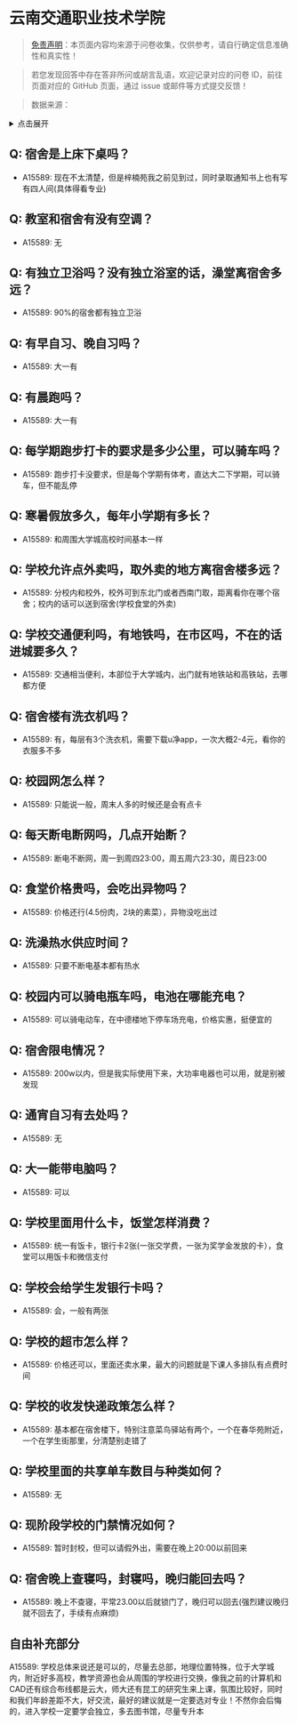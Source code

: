 # 云南交通职业技术学院

> [免责声明](https://colleges.chat/#_3)：本页面内容均来源于问卷收集，仅供参考，请自行确定信息准确性和真实性！

> 若您发现回答中存在答非所问或胡言乱语，欢迎记录对应的问卷 ID，前往页面对应的 GitHub 页面，通过 issue 或邮件等方式提交反馈！

> 数据来源：

<details><summary>点击展开</summary>
<ul>
<li>A15589: 匿名 (2022 年 07 月)</li>
</ul>
</details>

## Q: 宿舍是上床下桌吗？

- A15589: 现在不太清楚，但是梓楠苑我之前见到过，同时录取通知书上也有写有四人间(具体得看专业)

## Q: 教室和宿舍有没有空调？

- A15589: 无

## Q: 有独立卫浴吗？没有独立浴室的话，澡堂离宿舍多远？

- A15589: 90%的宿舍都有独立卫浴

## Q: 有早自习、晚自习吗？

- A15589: 大一有

## Q: 有晨跑吗？

- A15589: 大一有

## Q: 每学期跑步打卡的要求是多少公里，可以骑车吗？

- A15589: 跑步打卡没要求，但是每个学期有体考，直达大二下学期，可以骑车，但不能乱停

## Q: 寒暑假放多久，每年小学期有多长？

- A15589: 和周围大学城高校时间基本一样

## Q: 学校允许点外卖吗，取外卖的地方离宿舍楼多远？

- A15589: 分校内和校外，校外可到东北门或者西南门取，距离看你在哪个宿舍；校内的话可以送到宿舍(学校食堂的外卖)

## Q: 学校交通便利吗，有地铁吗，在市区吗，不在的话进城要多久？

- A15589: 交通相当便利，本部位于大学城内，出门就有地铁站和高铁站，去哪都方便

## Q: 宿舍楼有洗衣机吗？

- A15589: 有，每层有3个洗衣机，需要下载u净app，一次大概2-4元，看你的衣服多不多

## Q: 校园网怎么样？

- A15589: 只能说一般，周末人多的时候还是会有点卡

## Q: 每天断电断网吗，几点开始断？

- A15589: 断电不断网，周一到周四23:00，周五周六23:30，周日23:00

## Q: 食堂价格贵吗，会吃出异物吗？

- A15589: 价格还行(4.5份肉，2块的素菜），异物没吃出过

## Q: 洗澡热水供应时间？

- A15589: 只要不断电基本都有热水

## Q: 校园内可以骑电瓶车吗，电池在哪能充电？

- A15589: 可以骑电动车，在中德楼地下停车场充电，价格实惠，挺便宜的

## Q: 宿舍限电情况？

- A15589: 200w以内，但是我实际使用下来，大功率电器也可以用，就是别被发现

## Q: 通宵自习有去处吗？

- A15589: 无

## Q: 大一能带电脑吗？

- A15589: 可以

## Q: 学校里面用什么卡，饭堂怎样消费？

- A15589: 统一有饭卡，银行卡2张(一张交学费，一张为奖学金发放的卡），食堂可以用饭卡和微信支付

## Q: 学校会给学生发银行卡吗？

- A15589: 会，一般有两张

## Q: 学校的超市怎么样？

- A15589: 价格还可以，里面还卖水果，最大的问题就是下课人多排队有点费时间

## Q: 学校的收发快递政策怎么样？

- A15589: 基本都在宿舍楼下，特别注意菜鸟驿站有两个，一个在春华苑附近，一个在学生街那里，分清楚别走错了

## Q: 学校里面的共享单车数目与种类如何？

- A15589: 无

## Q: 现阶段学校的门禁情况如何？

- A15589: 暂时封校，但可以请假外出，需要在晚上20:00以前回来

## Q: 宿舍晚上查寝吗，封寝吗，晚归能回去吗？

- A15589: 晚上不查寝，平常23.00以后就锁门了，晚归可以回去(强烈建议晚归就不回去了，手续有点麻烦)

## 自由补充部分

A15589: 学校总体来说还是可以的，尽量去总部，地理位置特殊，位于大学城内，附近好多高校，教学资源也会从周围的学校进行交换，像我之前的计算机和CAD还有综合布线都是云大，师大还有昆工的研究生来上课，氛围比较好，同时和我们年龄差距不大，好交流，最好的建议就是一定要选对专业！不然你会后悔的，进入学校一定要学会独立，多去图书馆，尽量专升本